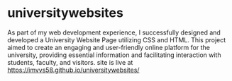 # universitywebsites
As part of my web development experience, I successfully designed and developed a University Website Page utilizing CSS and HTML. This project aimed to create an engaging and user-friendly online platform for the university, providing essential information and facilitating interaction with students, faculty, and visitors.
site is live at https://imvvs58.github.io/universitywebsites/
